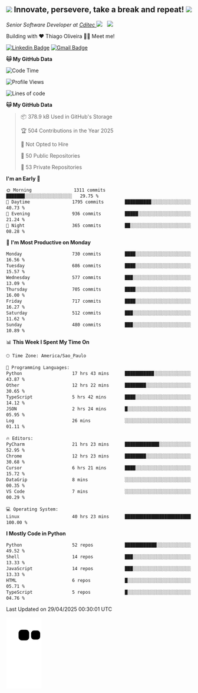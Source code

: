 <h2><img src="https://emojis.slackmojis.com/emojis/images/1531849430/4246/blob-sunglasses.gif?1531849430" width="30"/> Innovate, persevere, take a break and repeat! <img src="https://media.giphy.com/media/12oufCB0MyZ1Go/giphy.gif" width="50"></h2>
<img align='right' src="https://media.giphy.com/media/M9gbBd9nbDrOTu1Mqx/giphy.gif" width="230">
<p><em>Senior Software Developer at <a href="https://www.cditec.com.br/">Cditec
</a><img src="https://media.giphy.com/media/WUlplcMpOCEmTGBtBW/giphy.gif" width="30"> 
</em></p>



Building with ❤️ Thiago Oliveira 👋🏽 Meet me!

[![Linkedin Badge](https://img.shields.io/badge/-Thiago-blue?style=flat-square&logo=Linkedin&logoColor=white&link=https://www.linkedin.com/in/tgmarinho/)](https://www.linkedin.com/in/thiagoceconelo/) 
[![Gmail Badge](https://img.shields.io/badge/-thiceconelo@gmail.com-c14438?style=flat-square&logo=Gmail&logoColor=white&link=mailto:thiceconelo@gmail.com)](mailto:thiceconelo@gmail.com)

</em></p>

<!-- <span style="height ">
![Anurag's GitHub stats](https://github-readme-stats.vercel.app/api?username=arthurspk&show_icons=true&theme=tokyonight)
</span> -->

**🐱 My GitHub Data** 
<!--START_SECTION:waka-->
![Code Time](http://img.shields.io/badge/Code%20Time-3%2C069%20hrs%2056%20mins-blue)

![Profile Views](http://img.shields.io/badge/Profile%20Views-0-blue)

![Lines of code](https://img.shields.io/badge/From%20Hello%20World%20I%27ve%20Written-6.3%20million%20lines%20of%20code-blue)

**🐱 My GitHub Data** 

> 📦 378.9 kB Used in GitHub's Storage 
 > 
> 🏆 504 Contributions in the Year 2025
 > 
> 🚫 Not Opted to Hire
 > 
> 📜 50 Public Repositories 
 > 
> 🔑 53 Private Repositories 
 > 
**I'm an Early 🐤** 

```text
🌞 Morning                1311 commits        ███████░░░░░░░░░░░░░░░░░░   29.75 % 
🌆 Daytime                1795 commits        ██████████░░░░░░░░░░░░░░░   40.73 % 
🌃 Evening                936 commits         █████░░░░░░░░░░░░░░░░░░░░   21.24 % 
🌙 Night                  365 commits         ██░░░░░░░░░░░░░░░░░░░░░░░   08.28 % 
```
📅 **I'm Most Productive on Monday** 

```text
Monday                   730 commits         ████░░░░░░░░░░░░░░░░░░░░░   16.56 % 
Tuesday                  686 commits         ████░░░░░░░░░░░░░░░░░░░░░   15.57 % 
Wednesday                577 commits         ███░░░░░░░░░░░░░░░░░░░░░░   13.09 % 
Thursday                 705 commits         ████░░░░░░░░░░░░░░░░░░░░░   16.00 % 
Friday                   717 commits         ████░░░░░░░░░░░░░░░░░░░░░   16.27 % 
Saturday                 512 commits         ███░░░░░░░░░░░░░░░░░░░░░░   11.62 % 
Sunday                   480 commits         ███░░░░░░░░░░░░░░░░░░░░░░   10.89 % 
```


📊 **This Week I Spent My Time On** 

```text
🕑︎ Time Zone: America/Sao_Paulo

💬 Programming Languages: 
Python                   17 hrs 43 mins      ███████████░░░░░░░░░░░░░░   43.87 % 
Other                    12 hrs 22 mins      ████████░░░░░░░░░░░░░░░░░   30.65 % 
TypeScript               5 hrs 42 mins       ████░░░░░░░░░░░░░░░░░░░░░   14.12 % 
JSON                     2 hrs 24 mins       █░░░░░░░░░░░░░░░░░░░░░░░░   05.95 % 
Log                      26 mins             ░░░░░░░░░░░░░░░░░░░░░░░░░   01.11 % 

🔥 Editors: 
PyCharm                  21 hrs 23 mins      █████████████░░░░░░░░░░░░   52.95 % 
Chrome                   12 hrs 23 mins      ████████░░░░░░░░░░░░░░░░░   30.68 % 
Cursor                   6 hrs 21 mins       ████░░░░░░░░░░░░░░░░░░░░░   15.72 % 
DataGrip                 8 mins              ░░░░░░░░░░░░░░░░░░░░░░░░░   00.35 % 
VS Code                  7 mins              ░░░░░░░░░░░░░░░░░░░░░░░░░   00.29 % 

💻 Operating System: 
Linux                    40 hrs 23 mins      █████████████████████████   100.00 % 
```

**I Mostly Code in Python** 

```text
Python                   52 repos            ████████████░░░░░░░░░░░░░   49.52 % 
Shell                    14 repos            ███░░░░░░░░░░░░░░░░░░░░░░   13.33 % 
JavaScript               14 repos            ███░░░░░░░░░░░░░░░░░░░░░░   13.33 % 
HTML                     6 repos             █░░░░░░░░░░░░░░░░░░░░░░░░   05.71 % 
TypeScript               5 repos             █░░░░░░░░░░░░░░░░░░░░░░░░   04.76 % 
```




 Last Updated on 29/04/2025 00:30:01 UTC
<!--END_SECTION:waka-->

![Snake animation](https://github.com/rafaballerini/rafaballerini/blob/output/github-contribution-grid-snake.svg)


<!---
ceconelo/ceconelo is a ✨ special ✨ repository because its `README.md` (this file) appears on your GitHub profile.
You can click the Preview link to take a look at your changes.
--->
